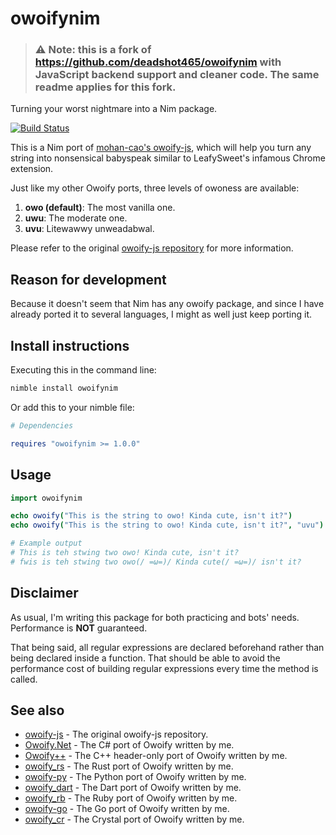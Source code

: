 # owoifynim
> ### ⚠️ Note: this is a fork of https://github.com/deadshot465/owoifynim with JavaScript backend support and cleaner code. The same readme applies for this fork.

Turning your worst nightmare into a Nim package.

[![Build Status](https://nimble.directory/ci/badges/jester/nimdevel/status.svg)](https://nimble.directory/ci/badges/jester/nimdevel/output.html)


This is a Nim port of [mohan-cao's owoify-js](https://github.com/mohan-cao/owoify-js), which will help you turn any string into nonsensical babyspeak similar to LeafySweet's infamous Chrome extension.

Just like my other Owoify ports, three levels of owoness are available:

1. **owo (default)**: The most vanilla one.
2. **uwu**: The moderate one.
3. **uvu**: Litewawwy unweadabwal.

Please refer to the original [owoify-js repository](https://github.com/mohan-cao/owoify-js) for more information.

## Reason for development
Because it doesn't seem that Nim has any owoify package, and since I have already ported it to several languages, I might as well just keep porting it.

## Install instructions
Executing this in the command line:
```bash
nimble install owoifynim
```
Or add this to your nimble file:
```nim
# Dependencies

requires "owoifynim >= 1.0.0"
```

## Usage
```nim
import owoifynim

echo owoify("This is the string to owo! Kinda cute, isn't it?")
echo owoify("This is the string to owo! Kinda cute, isn't it?", "uvu")

# Example output
# This is teh stwing two owo! Kinda cute, isn't it?
# fwis is teh stwing two owo(/ =ω=)/ Kinda cute(/ =ω=)/ isn't it?
```

## Disclaimer
As usual, I'm writing this package for both practicing and bots' needs. Performance is **NOT** guaranteed.

That being said, all regular expressions are declared beforehand rather than being declared inside a function. That should be able to avoid the performance cost of building regular expressions every time the method is called.

## See also
- [owoify-js](https://github.com/mohan-cao/owoify-js) - The original owoify-js repository.
- [Owoify.Net](https://www.nuget.org/packages/Owoify.Net) - The C# port of Owoify written by me.
- [Owoify++](https://github.com/deadshot465/OwoifyCpp) - The C++ header-only port of Owoify written by me.
- [owoify_rs](https://crates.io/crates/owoify_rs) - The Rust port of Owoify written by me.
- [owoify-py](https://pypi.org/project/owoify-py/) - The Python port of Owoify written by me.
- [owoify_dart](https://pub.dev/packages/owoify_dart) - The Dart port of Owoify written by me.
- [owoify_rb](https://rubygems.org/gems/owoify_rb) - The Ruby port of Owoify written by me.
- [owoify-go](https://pkg.go.dev/github.com/deadshot465/owoify-go) - The Go port of Owoify written by me.
- [owoify_cr](https://github.com/deadshot465/owoify_cr) - The Crystal port of Owoify written by me.